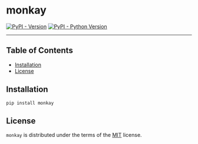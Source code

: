 # monkay

[![PyPI - Version](https://img.shields.io/pypi/v/monkay.svg)](https://pypi.org/project/monkay)
[![PyPI - Python Version](https://img.shields.io/pypi/pyversions/monkay.svg)](https://pypi.org/project/monkay)

-----

## Table of Contents

- [Installation](#installation)
- [License](#license)

## Installation

```console
pip install monkay
```

## License

`monkay` is distributed under the terms of the [MIT](https://spdx.org/licenses/MIT.html) license.
